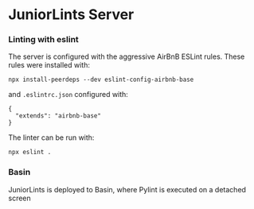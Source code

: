 # JuniorLints Server

### Linting with eslint

The server is configured with the aggressive AirBnB ESLint rules. These rules
were installed with:

```
npx install-peerdeps --dev eslint-config-airbnb-base
```

and `.eslintrc.json` configured with:

```
{
  "extends": "airbnb-base"
}
```

The linter can be run with:

```
npx eslint .
```

### Basin

JuniorLints is deployed to Basin, where Pylint is executed on a detached screen